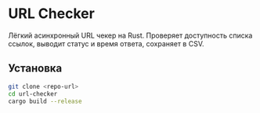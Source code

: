 # URL Checker

Лёгкий асинхронный URL чекер на Rust. Проверяет доступность списка ссылок, выводит статус и время ответа, сохраняет в CSV.

## Установка

```bash
git clone <repo-url>
cd url-checker
cargo build --release
